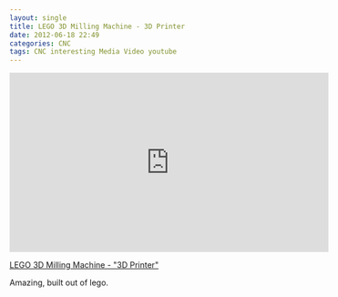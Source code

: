 ```yaml
---
layout: single
title: LEGO 3D Milling Machine - 3D Printer
date: 2012-06-18 22:49
categories: CNC
tags: CNC interesting Media Video youtube
---
```

<iframe width="560" height="315" src="http://www.youtube.com/embed/pX1cO2XhMrg" frameborder="0" allowfullscreen></iframe>

<a href="http://youtu.be/pX1cO2XhMrg">LEGO 3D Milling Machine - "3D Printer"</a>

Amazing, built out of lego.

